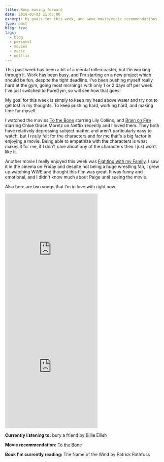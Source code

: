```yaml
---
title: Keep moving forward
date: 2019-03-03 21:05:00
excerpt: My goals for this week, and some movie/music recommendations.
type: post
blog: true
tags:
  - blog
  - personal
  - movies
  - music
  - netflix
---
```


This past week has been a bit of a mental rollercoaster, but I'm working through it. Work has been busy, and I'm starting on a new project which should be fun, despite the tight deadline. I've been pushing myself really hard at the gym, going most mornings with only 1 or 2 days off per week. I've just switched to PureGym, so will see how that goes!

My goal for this week is simply to keep my head above water and try not to get lost in my thoughts. To keep pushing hard, working hard, and making time for myself.

I watched the movies [To the Bone](https://www.netflix.com/watch/80171659?trackId=14751296&tctx=6%2C0%2Cca03622e-aba8-49a3-9d71-bac37a5c9539-18078511%2Cb82891de-1e5a-4e9d-9c71-4ff6c06f23fc_44351912X55XX1551648932653%2Cb82891de-1e5a-4e9d-9c71-4ff6c06f23fc_ROOT) starring Lily Collins, and [Brain on Fire](https://www.netflix.com/watch/80128245?trackId=14751296&tctx=6%2C1%2Cca03622e-aba8-49a3-9d71-bac37a5c9539-18078511%2Cb82891de-1e5a-4e9d-9c71-4ff6c06f23fc_44351912X55XX1551648932653%2Cb82891de-1e5a-4e9d-9c71-4ff6c06f23fc_ROOT) starring Chloë Grace Moretz on Netflix recently and I loved them. They both have relatively depressing subject matter, and aren't particularly easy to watch, but I really felt for the characters and for me that's a big factor in enjoying a movie. Being able to empathize with the characters is what makes it for me, if I don't care about any of the characters then I just won't like it.

Another movie I really enjoyed this week was [Fighting with my Family](https://www.imdb.com/title/tt6513120/). I saw it in the cinema on Friday and despite not being a huge wrestling fan, I grew up watching WWE and thought this film was great. It was funny and emotional, and I didn't know much about Paige until seeing the movie.

Also here are two songs that I'm in love with right now:

<iframe src="https://open.spotify.com/embed/track/4NzMOnvSJVNKF7nw5NkXIP" width="300" height="380" frameborder="0" allowtransparency="true" allow="encrypted-media"></iframe>

<iframe src="https://open.spotify.com/embed/track/2xAYunIkZaOTzbzYM8YM8B" width="300" height="380" frameborder="0" allowtransparency="true" allow="encrypted-media"></iframe>

<footer class="footer-section">
<p>

**Currently listening to:** bury a friend by Billie Eilish

</p>
<p>

**Movie recommendation:** [To the Bone](https://www.netflix.com/watch/80171659?trackId=14751296&tctx=6%2C0%2Cca03622e-aba8-49a3-9d71-bac37a5c9539-18078511%2Cb82891de-1e5a-4e9d-9c71-4ff6c06f23fc_44351912X55XX1551648932653%2Cb82891de-1e5a-4e9d-9c71-4ff6c06f23fc_ROOT)

</p>
<p>

**Book I'm currently reading:** The Name of the Wind by Patrick Rothfuss

</p>

</footer>
